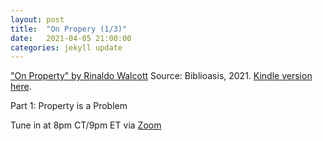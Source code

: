 ```yaml
---
layout: post
title:  "On Propery (1/3)"
date:   2021-04-05 21:00:00
categories: jekyll update
---
```


["On Property" by Rinaldo Walcott](https://bookshop.org/books/on-property/9781771964074?aid=13448&listref=civic-tech-book-club-reading-list) Source: Biblioasis, 2021. [Kindle version here](https://www.amazon.com/Property-Field-Notes-Book-ebook/dp/B08K55GD3G/ref=tmm_kin_title_0?_encoding=UTF8&qid=&sr=).

Part 1: Property is a Problem

Tune in at 8pm CT/9pm ET via [Zoom](https://harvard.zoom.us/j/97704612486)
